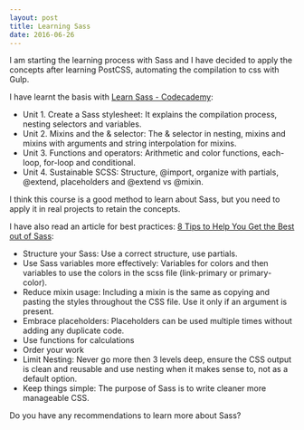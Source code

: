 ```yaml
---
layout: post
title: Learning Sass
date: 2016-06-26
---
```


I am starting the learning process with Sass and I have decided to apply the concepts after learning PostCSS, automating the compilation to css with Gulp.

I have learnt the basis with <a href="https://www.codecademy.com/learn/learn-sass">Learn Sass - Codecademy</a>:

- Unit 1. Create a Sass stylesheet: It explains the compilation process, nesting selectors and variables.
- Unit 2. Mixins and the & selector: The & selector in nesting, mixins and mixins with arguments and string interpolation for mixins.
- Unit 3. Functions and operators: Arithmetic and color functions, each-loop, for-loop and conditional.
- Unit 4. Sustainable SCSS: Structure, @import, organize with partials, @extend, placeholders and @extend vs @mixin.

I think this course is a good method to learn about Sass, but you need to apply it in real projects to retain the concepts.

I have also read an article for best practices: <a href="https://www.sitepoint.com/8-tips-help-get-best-sass/">8 Tips to Help You Get the Best out of Sass</a>:

- Structure your Sass: Use a correct structure, use partials.
- Use Sass variables more effectively: Variables for colors and then variables to use the colors in the scss file (link-primary or primary-color).
- Reduce mixin usage: Including a mixin is the same as copying and pasting the styles throughout the CSS file. Use it only if an argument is present.
- Embrace placeholders: Placeholders can be used multiple times without adding any duplicate code.
- Use functions for calculations
- Order your work
- Limit Nesting: Never go more then 3 levels deep, ensure the CSS output is clean and reusable and use nesting when it makes sense to, not as a default option.
- Keep things simple: The purpose of Sass is to write cleaner more manageable CSS.

Do you have any recommendations to learn more about Sass?


